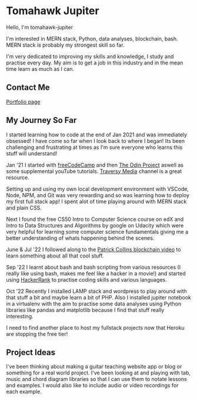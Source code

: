 # Tomahawk Jupiter

Hello, I'm tomahawk-jupiter

I'm interested in MERN stack, Python, data analyses, blockchain, bash. MERN stack is probably my strongest skill so far.

I'm very dedicated to improving my skills and knowledge, I study and practise every day. My aim is to get a job in this industry and in the mean time learn as much as I can.

## Contact Me

[Portfolio page](https://tomahawk-jupiter.github.io/portfolio/)

## My Journey So Far

I started learning how to code at the end of Jan 2021 and was immediately obsessed! I have come so far when I look back to where I began! Its been challenging and frustrating at times as I'm sure everyone who learns this stuff will understand!

Jan '21
I started with [freeCodeCamp](https://www.freecodecamp.org/) and then [The Odin Project](https://www.theodinproject.com/) aswell as some supplemental youTube tutorials. [Traversy Media](https://www.youtube.com/c/TraversyMedia) channel is a great resource.

Setting up and using my own local development environment with VSCode, Node, NPM, and Git was very rewarding and so was learning how to deploy my first full stack app! I spent alot of time playing around with MERN stack and plain CSS.

Next I found the free CS50 Intro to Computer Science course on edX and Intro to Data Structures and Algorithms by google on Udacity which were very helpful for learning some computer science fundamentals giving me a better understanding of whats happening behind the scenes. 

June & Jul '22
I followed along to the [Patrick Collins blockchain video](https://www.youtube.com/watch?v=gyMwXuJrbJQ) to learn something about all that cool stuff.

Sep '22
I learnt about bash and bash scripting from various resources (I really like using bash, makes me feel like a hacker in a movie!) and started using [HackerRank](https://www.hackerrank.com/) to practise coding skills and various languages.

Oct '22
Recently I installed LAMP stack and wordpress to play around with that stuff a bit and maybe learn a bit of PHP. Also I installed jupiter notebook in a virtualenv with the aim to practise some data analyses using Python libraries like pandas and matplotlib because I find that stuff really interesting. 

I need to find another place to host my fullstack projects now that Heroku are stopping the free tier! 

## Project Ideas

I've been thinking about making a guitar teaching website app or blog or something for a real world project. I've been looking at and playing with tab, music and chord diagram libraries so that I can use them to notate lessons and examples. I would also like to include audio or video recordings for each example. 

<!---
tomahawk-jupiter/tomahawk-jupiter is a ✨ special ✨ repository because its `README.md` (this file) appears on your GitHub profile.
You can click the Preview link to take a look at your changes.
--->
